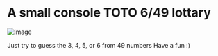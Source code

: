 # A small console TOTO 6/49 lottary

![image](https://user-images.githubusercontent.com/104040753/200123244-1f3fdd6b-f1c8-481b-84e3-e5fb6a307966.png)

Just try to guess the 3, 4, 5, or 6 from 49 numbers
Have a fun :)

